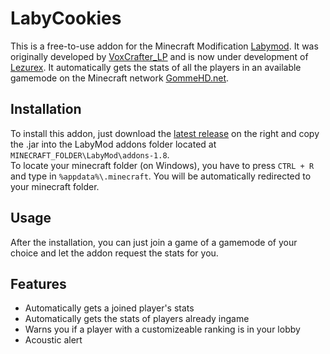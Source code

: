 # LabyCookies
This is a free-to-use addon for the Minecraft Modification [Labymod](https://labymod.net). It was originally developed by [VoxCrafter_LP](https://github.com/VoxCrafterLP) and is now under development of [Lezurex](https://github.com/Lezurex). It automatically gets the stats of all the players
in an available gamemode on the Minecraft network [GommeHD.net](https://gommehd.net).

## Installation
To install this addon, just download the [latest release](https://github.com/Lezurex/LabyCookies/releases) on the right and copy the .jar into the LabyMod addons folder located at `MINECRAFT_FOLDER\LabyMod\addons-1.8`. <br>
To locate your minecraft folder (on Windows), you have to press `CTRL + R` and type in `%appdata%\.minecraft`. You will be automatically redirected to your minecraft folder.

## Usage
After the installation, you can just join a game of a gamemode of your choice and let the addon request the stats for you.

## Features
- Automatically gets a joined player's stats
- Automatically gets the stats of players already ingame
- Warns you if a player with a customizeable ranking is in your lobby
- Acoustic alert
